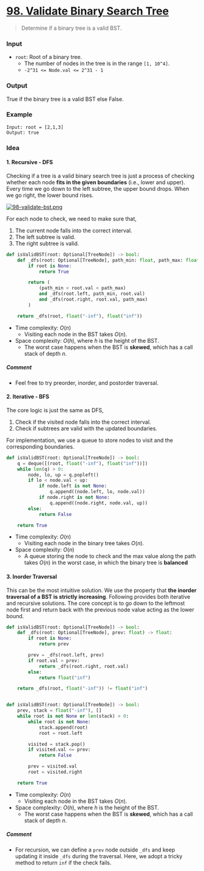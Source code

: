 # [98. Validate Binary Search Tree](https://leetcode.com/problems/validate-binary-search-tree/)
> Determine if a binary tree is a valid BST.
### Input
* `root`: Root of a binary tree.
	* The number of nodes in the tree is in the range `[1, 10^4]`.
	* `-2^31 <= Node.val <= 2^31 - 1`
### Output
True if the binary tree is a valid BST else False.
### Example
```
Input: root = [2,1,3]
Output: true
```
### Idea
#### 1. Recursive - DFS
Checking if a tree is a valid binary search tree is just a process of checking whether each node **fits in the given boundaries** (i.e., lower and upper). Every time we go down to the left subtree, the upper bound drops. When we go right, the lower bound rises.

[![98-validate-bst.png](https://i.postimg.cc/9FncmXFX/98-validate-bst.png)](https://postimg.cc/F73MG4Lw)

For each node to check, we need to make sure that,
1. The current node falls into the correct interval.
2. The left subtree is valid.
3. The right subtree is valid.
```python
def isValidBST(root: Optional[TreeNode]) -> bool:
    def _dfs(root: Optional[TreeNode], path_min: float, path_max: float) -> bool:
        if root is None:
            return True

        return (
            (path_min < root.val < path_max)
            and _dfs(root.left, path_min, root.val)
            and _dfs(root.right, root.val, path_max)
        )

    return _dfs(root, float("-inf"), float("inf"))
```
* Time complexity: $O(n)$
	* Visiting each node in the BST takes $O(n)$.
* Space complexity: $O(h)$, where $h$ is the height of the BST.
	* The worst case happens when the BST is **skewed**, which has a call stack of depth $n$.
##### Comment
*  Feel free to try preorder, inorder, and postorder traversal.
#### 2. Iterative - BFS
The core logic is just the same as DFS,
1. Check if the visited node falls into the correct interval.
2. Check if subtrees are valid with the updated boundaries.

For implementation, we use a queue to store nodes to visit and the corresponding boundaries.
```python
def isValidBST(root: Optional[TreeNode]) -> bool:
    q = deque([(root, float("-inf"), float("inf"))])
    while len(q) > 0:
        node, lo, up = q.popleft()
        if lo < node.val < up:
            if node.left is not None:
                q.append((node.left, lo, node.val))
            if node.right is not None:
                q.append((node.right, node.val, up))
        else:
            return False

    return True
```
- Time complexity: $O(n)$
    - Visiting each node in the binary tree takes $O(n)$.
- Space complexity: $O(n)$
    - A queue storing the node to check and the max value along the path takes $O(n)$ in the worst case, in which the binary tree is **balanced**
#### 3. Inorder Traversal
This can be the most intuitive solution. We use the property that **the inorder traversal of a BST is strictly increasing**. Following provides both iterative and recursive solutions. The core concept is to go down to the leftmost node first and return back with the previous node value acting as the lower bound.
```python
def isValidBST(root: Optional[TreeNode]) -> bool:
    def _dfs(root: Optional[TreeNode], prev: float) -> float:
        if root is None:
            return prev

        prev = _dfs(root.left, prev)
        if root.val > prev:
            return _dfs(root.right, root.val)
        else:
            return float("inf")

    return _dfs(root, float("-inf")) != float("inf")


def isValidBST(root: Optional[TreeNode]) -> bool:
    prev, stack = float("-inf"), []
    while root is not None or len(stack) > 0:
        while root is not None:
            stack.append(root)
            root = root.left

        visited = stack.pop()
        if visited.val <= prev:
            return False

        prev = visited.val
        root = visited.right

    return True
```
* Time complexity: $O(n)$
	* Visiting each node in the BST takes $O(n)$.
* Space complexity: $O(h)$, where $h$ is the height of the BST.
	* The worst case happens when the BST is **skewed**, which has a call stack of depth $n$.
##### Comment
* For recursion, we can define a `prev` node outside `_dfs` and keep updating it inside `_dfs` during the traversal. Here, we adopt a tricky method to return `inf` if the check fails.